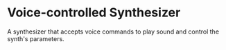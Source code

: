 # Voice-controlled Synthesizer
A synthesizer that accepts voice commands to play sound and control the synth's parameters.
